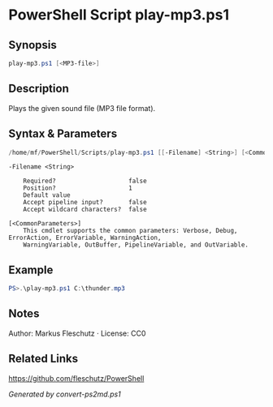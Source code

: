 # PowerShell Script play-mp3.ps1

## Synopsis
```powershell
play-mp3.ps1 [<MP3-file>]
```

## Description
Plays the given sound file (MP3 file format).

## Syntax & Parameters
```powershell
/home/mf/PowerShell/Scripts/play-mp3.ps1 [[-Filename] <String>] [<CommonParameters>]
```

```
-Filename <String>
    
    Required?                    false
    Position?                    1
    Default value                
    Accept pipeline input?       false
    Accept wildcard characters?  false
```

```
[<CommonParameters>]
    This cmdlet supports the common parameters: Verbose, Debug, ErrorAction, ErrorVariable, WarningAction, 
    WarningVariable, OutBuffer, PipelineVariable, and OutVariable.
```

## Example
```powershell
PS>.\play-mp3.ps1 C:\thunder.mp3
```


## Notes
Author: Markus Fleschutz · License: CC0

## Related Links
https://github.com/fleschutz/PowerShell

*Generated by convert-ps2md.ps1*
